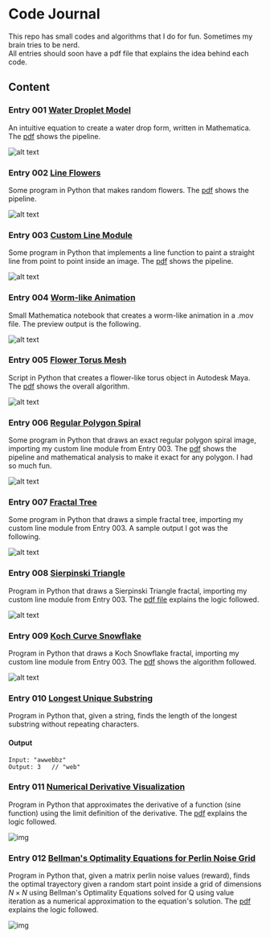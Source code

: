 # Code Journal

This repo has small codes and algorithms that I do for fun. Sometimes my brain tries to be nerd.
<br />
All entries should soon have a pdf file that explains the idea behind each code.<br />

## Content

### Entry 001 [Water Droplet Model](https://github.com/the-other-mariana/code-journal/tree/master/droplet-model)

An intuitive equation to create a water drop form, written in Mathematica. The [pdf](https://github.com/the-other-mariana/code-journal/blob/master/droplet-model/CJ01_WaterShader.pdf) shows the pipeline.<br />

![alt text](https://github.com/the-other-mariana/code-journal/blob/master/droplet-model/images/drop_factor05.png?raw=true)<br />

### Entry 002 [Line Flowers](https://github.com/the-other-mariana/code-journal/tree/master/line-flowers)

Some program in Python that makes random flowers. The [pdf](https://github.com/the-other-mariana/code-journal/blob/master/line-flowers/CJ02_LineFlowers.pdf) shows the pipeline.<br />

![alt text](https://github.com/the-other-mariana/code-journal/blob/master/line-flowers/result-images/CJ02_test36.png?raw=true)<br />

### Entry 003 [Custom Line Module](https://github.com/the-other-mariana/code-journal/tree/master/line)

Some program in Python that implements a line function to paint a straight line from point to point inside an image. The [pdf](https://github.com/the-other-mariana/code-journal/blob/master/line/CJ03_PolarLine.pdf) shows the pipeline.<br />

![alt text](https://github.com/the-other-mariana/code-journal/blob/master/line/output/red-blue-lines.png?raw=true)<br />

### Entry 004 [Worm-like Animation](https://github.com/the-other-mariana/code-journal/tree/master/worm)

Small Mathematica notebook that creates a worm-like animation in a .mov file. The preview output is the following.<br />

![alt text](https://github.com/the-other-mariana/code-journal/blob/master/worm/test.gif)<br />

### Entry 005 [Flower Torus Mesh](https://github.com/the-other-mariana/torus-worm)

Script in Python that creates a flower-like torus object in Autodesk Maya. The [pdf](https://github.com/the-other-mariana/torus-worm/blob/master/results/CJ05_SineTorus.pdf) shows the overall algorithm. <br />

![alt text](https://github.com/the-other-mariana/torus-worm/blob/master/results/flower-render.png?raw=true) <br />

### Entry 006 [Regular Polygon Spiral](https://github.com/the-other-mariana/code-journal/tree/master/poly-spiral)

Some program in Python that draws an exact regular polygon spiral image, importing my custom line module from Entry 003. The [pdf](https://github.com/the-other-mariana/code-journal/blob/master/poly-spiral/CJ06_PolygonSpiral.pdf) shows the pipeline and mathematical analysis to make it exact for any polygon. I had so much fun.<br />

![alt text](https://github.com/the-other-mariana/code-journal/blob/master/poly-spiral/results/square01.png?raw=true)<br />

### Entry 007 [Fractal Tree](https://github.com/the-other-mariana/code-journal/tree/master/fractal)

Some program in Python that draws a simple fractal tree, importing my custom line module from Entry 003. A sample output I got was the following.<br />

![alt text](https://github.com/the-other-mariana/code-journal/blob/master/fractal/results/tree_stats01.png?raw=true)<br />

### Entry 008 [Sierpinski Triangle](https://github.com/the-other-mariana/code-journal/tree/master/sierpinski-triangle)

Program in Python that draws a Sierpinski Triangle fractal, importing my custom line module from Entry 003. The [pdf file](https://github.com/the-other-mariana/code-journal/blob/master/sierpinski-triangle/CJ08_SierpinskiTriangle.pdf) explains the logic followed. <br />

![alt text](https://github.com/the-other-mariana/code-journal/blob/master/sierpinski-triangle/output/tri06.png?raw=true)<br />

### Entry 009 [Koch Curve Snowflake](https://github.com/the-other-mariana/code-journal/tree/master/koch-snowflake)

Program in Python that draws a Koch Snowflake fractal, importing my custom line module from Entry 003. The [pdf](https://github.com/the-other-mariana/code-journal/blob/master/koch-snowflake/CJ09_KochCurve.pdf) shows the algorithm followed. <br />

![alt text](https://github.com/the-other-mariana/code-journal/blob/master/koch-snowflake/output/koch01.png?raw=true)<br />

### Entry 010 [Longest Unique Substring](https://github.com/the-other-mariana/code-journal/tree/master/longest-unique-string)

Program in Python that, given a string, finds the length of the longest substring without repeating characters. <br />

#### Output

```
Input: "awwebbz"
Output: 3	// "web"
```

### Entry 011 [Numerical Derivative Visualization](https://github.com/the-other-mariana/code-journal/tree/master/deriv)

Program in Python that approximates the derivative of a function (sine function) using the limit definition of the derivative. The [pdf](https://github.com/the-other-mariana/code-journal/blob/master/deriv/CJ11_Deriv.pdf) explains the logic followed.

![img](deriv/res/plot.png)

### Entry 012 [Bellman's Optimality Equations for Perlin Noise Grid](https://github.com/the-other-mariana/code-journal/tree/master/path)

Program in Python that, given a matrix perlin noise values (reward), finds the optimal trayectory given a random start point inside a grid of dimensions $N \times N$ using Bellman's Optimality Equations solved for Q using value iteration as a numerical approximation to the equation's solution. The [pdf](https://github.com/the-other-mariana/code-journal/blob/master/path/CJ11_Path2.pdf) explains the logic followed.

![img](./path/sample-terrain.gif)